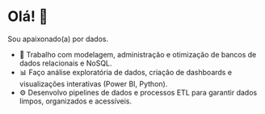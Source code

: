 # Olá! 👋 

Sou apaixonado(a) por dados.

- 💾 Trabalho com modelagem, administração e otimização de bancos de dados relacionais e NoSQL.
- 📊 Faço análise exploratória de dados, criação de dashboards e visualizações interativas (Power BI, Python).
- ⚙️ Desenvolvo pipelines de dados e processos ETL para garantir dados limpos, organizados e acessíveis.



